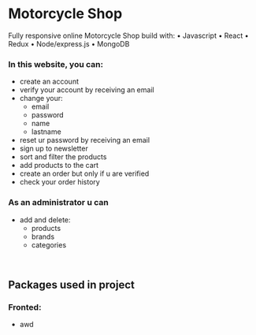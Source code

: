 # Motorcycle Shop

Fully responsive online Motorcycle Shop build with: 
• Javascript
• React
• Redux
• Node/express.js
• MongoDB

### In this website, you can:
- create an account
- verify your account by receiving an email
- change your:
  - email
  - password
  - name
  - lastname
- reset ur password by receiving an email
- sign up to newsletter
- sort and filter the products
- add products to the cart
- create an order but only if u are verified
- check your order history
 
### As an administrator u can
- add and delete:
  - products
  - brands
  - categories


<br />

## Packages used in project
### Fronted:
- awd

